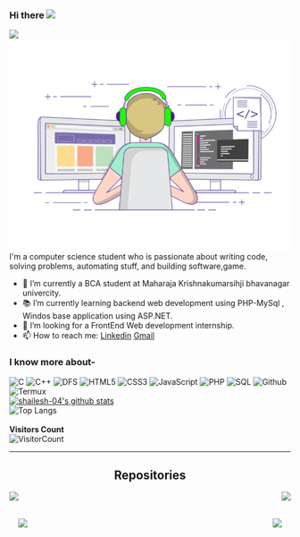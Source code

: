 ### Hi there  <img src="https://raw.githubusercontent.com/iampavangandhi/iampavangandhi/master/gifs/Hi.gif" width="30px"></h2>
 <img src="https://github.com/souvikguria98/souvikguria98/blob/master/Hi.gif" width="25"></h2>
<img align="right" alt="GIF" src="https://raw.githubusercontent.com/devSouvik/devSouvik/master/gif3.gif" width="510"/>

I'm a computer science student who is passionate about writing code, solving problems, automating stuff, and building software,game.

- 🔭 I’m currently a BCA student at Maharaja Krishnakumarsihji bhavanagar univercity.
- 📚 I’m currently learning  backend web development using PHP-MySql ,<br> Windos base application using ASP.NET. 
- 👯 I’m looking for a FrontEnd Web development internship. 
- 📫 How to reach me: [Linkedin](https://www.linkedin.com/in/hazemessamsaleh) [Gmail](mailto:hazemkwita123@gmail.com)<br>
### I know more about- </br>

![C](https://img.shields.io/badge/-C-000000?style=for-the-badge&logo=C)
![C++](https://img.shields.io/badge/-C++-000000?style=for-the-badge&logo=C%2B%2B&logoColor=00599C)
![DFS](http://img.shields.io/badge/-DFS-000000?style=for-the-badge&logo=c&logoColor=white)
![HTML5](https://img.shields.io/badge/-HTML5-000000?style=for-the-badge&logo=HTML5)
![CSS3](https://img.shields.io/badge/-CSS3-000000?style=for-the-badge&logo=CSS3)
![JavaScript](https://img.shields.io/badge/-JavaScript-000000?style=for-the-badge&logo=javascript)
![PHP](https://img.shields.io/badge/-php-000000?style=for-the-badge&logo=php&logoColor=007396)
![SQL](https://img.shields.io/badge/-SQL-000000?style=for-the-badge&logo=MySQL)
![Github](https://img.shields.io/badge/-github-000000?style=for-the-badge&logo=github&logoColor=fff)
![Termux](http://img.shields.io/badge/-Termux-000000?style=for-the-badge&logo=powershell&logoColor=fff)
<br>
[![shailesh-04's github stats](https://github-readme-stats.vercel.app/api?username=shailesh-04&show_icons=true&title_color=fff&icon_color=79ff97&text_color=9f9f9f&bg_color=151515)](https://github.com/shailesh-04/github-readme-stats)
<br>
![Top Langs](https://github-readme-stats.vercel.app/api/top-langs/?username=shailesh-04&layout=compact)
<br><br>**Visitors Count**  
![VisitorCount](https://profile-counter.glitch.me/{shialesh-04}/count.svg)

<hr>

<h2 align="center">Repositories</h2>

<p width="100%" align="center">
  <a align="left" href="https://github.com/shailesh-04/C-Langauge" title="Algorithms"><img align="left" height="115" src="https://github-readme-stats.vercel.app/api/pin/?username=shailesh-04&repo=C-Langauge&theme=gotham"></a>
  <a align="right" href="https://github.com/shailesh-04/CPP" title="CPP"><img align="right" height="115" src="https://github-readme-stats.vercel.app/api/pin/?username=shailesh-04&repo=CPP&theme=gotham"></a>
</p>
<br><br>
<p width="100%" align="center">
  <a align="left" href="https://github.com/shailesh-04/JavaScript" title="JavaScript"><img align="left" height="115" src="https://github-readme-stats.vercel.app/api/pin/?username=shailesh-04&repo=JavaScript&theme=gotham"></a>
  <a align="right" href="https://github.com/shailesh-04/CSS" title="Casting-style-sheet"><img align="right" height="115" src="https://github-readme-stats.vercel.app/api/pin/?username=shailesh-04&repo=CSS&theme=gotham"></a>
</p>
<!--
**shailesh-04/shailesh-04** is a ✨ _special_ ✨ repository because its `README.md` (this file) appears on your GitHub profile.

Here are some ideas to get you started:

- 🔭 I’m currently working on ...
- 🌱 I’m currently learning ...
- 👯 I’m looking to collaborate on ...
- 🤔 I’m looking for help with ...
- 💬 Ask me about ...
- 📫 How to reach me: ...
- 😄 Pronouns: ...
- ⚡ Fun fact: ...
-->
⭐️ From [Neel](https://github.com/shailesh-04)
